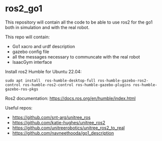 # ros2_go1

This repository will contain all the code to be able to use ros2 for the go1 both in simulation and with the real robot.

This repo will contain:
- Go1 xacro and urdf description
- gazebo config file
- all the messages necessary to communcate with the real robot
- IsaacGym interface

Install ros2 Humble for Ubuntu 22.04:

`sudo apt install  ros-humble-desktop-full ros-humble-gazebo-ros2-control ros-humble-ros2-control ros-humble-gazebo-plugins ros-humble-gazebo-ros-pkgs`

Ros2 documentation: https://docs.ros.org/en/humble/index.html

Useful repos:
- https://github.com/snt-arg/unitree_ros
- https://github.com/katie-hughes/unitree_ros2
- https://github.com/unitreerobotics/unitree_ros2_to_real
- https://github.com/navneethooda/go1_description
